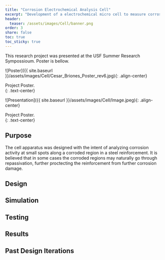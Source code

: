 ```yaml
---
title: "Corrosion Electrochemical Analysis Cell"
excerpt: "Development of a electrochemical micro cell to measure corrosion activity on reinforcements, flat plates and irregular surfaeces. Made in Collaboration with the Corrosion Research Laboratory at USF."
header:
  teaser: /assets/images/Cell/banner.png
order: 3
share: false
toc: true
toc_sticky: true
---
```

This research project was presented at the USF Summer Research Sympossioum. Poster is bellow.

![Poster]({{ site.baseurl }}/assets/images/Cell/Cesar_Briones_Poster_rev6.jpg){: .align-center}
<figcaption>Project Poster.</figcaption>{: .text-center}

![Presentation]({{ site.baseurl }}/assets/images/Cell/Image.jpeg){: .align-center}
<figcaption>Project Poster.</figcaption>{: .text-center}


## Purpose

The cell apparatus was designed with the intent of analyzing corrosion activity at small spots along a corroded region in a steel reinforcement. It is believed that in some cases the corroded regions may naturally go through repassivation, further proctecting the reinforcement from further corrosion damage.  

## Design


## Simulation


## Testing

## Results

## Past Design Iterations

